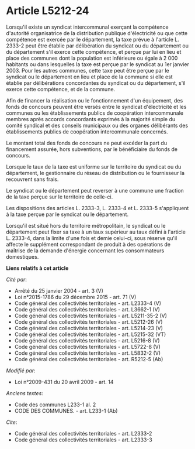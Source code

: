 # Article L5212-24

Lorsqu'il existe un syndicat intercommunal exerçant la compétence d'autorité organisatrice de la distribution publique
d'électricité ou que cette compétence est exercée par le département, la taxe prévue à l'article L. 2333-2 peut être établie
par délibération du syndicat ou du département ou du département s'il exerce cette compétence, et perçue par lui en lieu et
place des communes dont la population est inférieure ou égale à 2 000 habitants ou dans lesquelles la taxe est perçue par le
syndicat au 1er janvier 2003. Pour les autres communes, cette taxe peut être perçue par le syndicat ou le département en lieu
et place de la commune si elle est établie par délibérations concordantes du syndicat ou du département, s'il exerce cette
compétence, et de la commune. 

Afin de financer la réalisation ou le fonctionnement d'un équipement, des fonds de concours peuvent être versés entre le
syndicat d'électricité et les communes ou les établissements publics de coopération intercommunale membres après accords
concordants exprimés à la majorité simple du comité syndical et des conseils municipaux ou des organes délibérants des
établissements publics de coopération intercommunale concernés. 

Le montant total des fonds de concours ne peut excéder la part du financement assurée, hors subventions, par le bénéficiaire
du fonds de concours. 

Lorsque le taux de la taxe est uniforme sur le territoire du syndicat ou du département, le gestionnaire du réseau de
distribution ou le fournisseur la recouvrent sans frais. 

Le syndicat ou le département peut reverser à une commune une fraction de la taxe perçue sur le territoire de celle-ci. 

Les dispositions des articles L. 2333-3, L. 2333-4 et L. 2333-5 s'appliquent à la taxe perçue par le syndicat ou le
département. 

Lorsqu'il est situé hors du territoire métropolitain, le syndicat ou le département peut fixer sa taxe à un taux supérieur au
taux défini à l'article L. 2333-4, dans la limite d'une fois et demie celui-ci, sous réserve qu'il affecte le supplément
correspondant de produit à des opérations de maîtrise de la demande d'énergie concernant les consommateurs domestiques.

**Liens relatifs à cet article**

_Cité par_:

  - Arrêté du 25 janvier 2004 - art. 3 (V)
  - Loi n°2015-1786 du 29 décembre 2015 - art. 71 (V)
  - Code général des collectivités territoriales - art. L2333-4 (V)
  - Code général des collectivités territoriales - art. L3662-1 (V)
  - Code général des collectivités territoriales - art. L5211-35-2 (V)
  - Code général des collectivités territoriales - art. L5212-26 (V)
  - Code général des collectivités territoriales - art. L5214-23 (V)
  - Code général des collectivités territoriales - art. L5215-32 (VT)
  - Code général des collectivités territoriales - art. L5216-8 (V)
  - Code général des collectivités territoriales - art. L5722-8 (V)
  - Code général des collectivités territoriales - art. L5832-2 (V)
  - Code général des collectivités territoriales - art. R5212-5 (Ab)

_Modifié par_:

  - Loi n°2009-431 du 20 avril 2009 - art. 14

_Anciens textes_:

  - Code des communes L233-1 al. 2
  - CODE DES COMMUNES. - art. L233-1 (Ab)

_Cite_:

  - Code général des collectivités territoriales - art. L2333-2
  - Code général des collectivités territoriales - art. L2333-3
